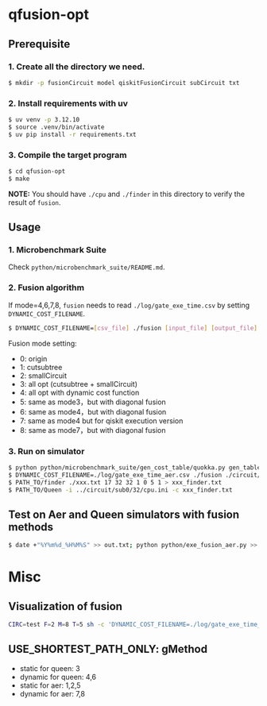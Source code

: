 # qfusion-opt

## Prerequisite

### 1. Create all the directory we need.

```bash
$ mkdir -p fusionCircuit model qiskitFusionCircuit subCircuit txt
```

### 2. Install requirements with uv

```bash
$ uv venv -p 3.12.10
$ source .venv/bin/activate
$ uv pip install -r requirements.txt
```

### 3. Compile the target program

``` bash
$ cd qfusion-opt
$ make
```

**NOTE:** You should have `./cpu` and `./finder` in this directory to verify the result of `fusion`.

## Usage

### 1. Microbenchmark Suite

Check `python/microbenchmark_suite/README.md`.

### 2. Fusion algorithm

If mode=4,6,7,8, `fusion` needs to read `./log/gate_exe_time.csv` by setting `DYNAMIC_COST_FILENAME`.

```bash
$ DYNAMIC_COST_FILENAME=[csv_file] ./fusion [input_file] [output_file] [max_fusion_qubit] [total_qubit] [mode]
```

Fusion mode setting:

+ 0: origin
+ 1: cutsubtree
+ 2: smallCircuit
+ 3: all opt (cutsubtree + smallCircuit)
+ 4: all opt with dynamic cost function
+ 5: same as mode3，but with diagonal fusion
+ 6: same as mode4，but with diagonal fusion
+ 7: same as mode4 but for qiskit execution version
+ 8: same as mode7，but with diagonal fusion

### 3. Run on simulator

```bash
$ python python/microbenchmark_suite/gen_cost_table/quokka.py gen_table 32 17
$ DYNAMIC_COST_FILENAME=./log/gate_exe_time_aer.csv ./fusion ./circuit/sc32.txt ./xxx.txt 5 32 8 >fusion_dump.txt
$ PATH_TO/finder ./xxx.txt 17 32 32 1 0 5 1 > xxx_finder.txt
$ PATH_TO/Queen -i ../circuit/sub0/32/cpu.ini -c xxx_finder.txt
```

## Test on Aer and Queen simulators with fusion methods

```bash
$ date +"%Y%m%d_%H%M%S" >> out.txt; python python/exe_fusion_aer.py >> out.txt; date +"%Y%m%d_%H%M%S" >> out.txt; python python/exe_fusion_queen.py >> out.txt; date +"%Y%m%d_%H%M%S" >> out.txt
```

# Misc

## Visualization of fusion

```bash
CIRC=test F=2 M=8 T=5 sh -c 'DYNAMIC_COST_FILENAME=./log/gate_exe_time_aer.csv ./fusion ./circuit/${CIRC}.txt ./xxx.txt ${F} ${T} ${M} >fusion_dump.txt && python python/circuit_drawer.py circuit/${CIRC}.txt -q ${T} && python python/circuit_drawer.py xxx.txt -q ${T}'
```

## USE_SHORTEST_PATH_ONLY: gMethod

+ static for queen: 3
+ dynamic for queen: 4,6
+ static for aer: 1,2,5
+ dynamic for aer: 7,8